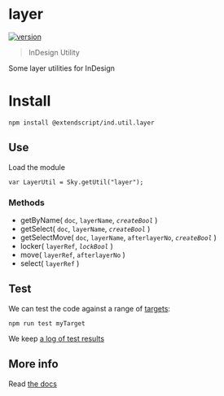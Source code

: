 # layer

[![version](https://img.shields.io/npm/v/@extendscript/ind.util.layer.svg)](https://www.npmjs.org/package/@extendscript/ind.util.layer)

> InDesign Utility

Some layer utilities for InDesign

# Install

    npm install @extendscript/ind.util.layer

## Use

Load the module

    var LayerUtil = Sky.getUtil("layer");

### Methods

  * getByName( `doc`, `layerName`, *`createBool`* )
  * getSelect( `doc`, `layerName`, *`createBool`* )
  * getSelectMove( `doc`, `layerName`, `afterlayerNo`, *`createBool`* )
  * locker( `layerRef`, *`lockBool`* )
  * move( `layerRef`, `afterlayerNo` )
  * select( `layerRef` )

## Test

We can test the code against a range of [targets](https://github.com/nbqx/fakestk/blob/master/resources/versions.json):

    npm run test myTarget

We keep [a log of test results](./test/results_log.md)


## More info

Read [the docs](../docs/README.md)

